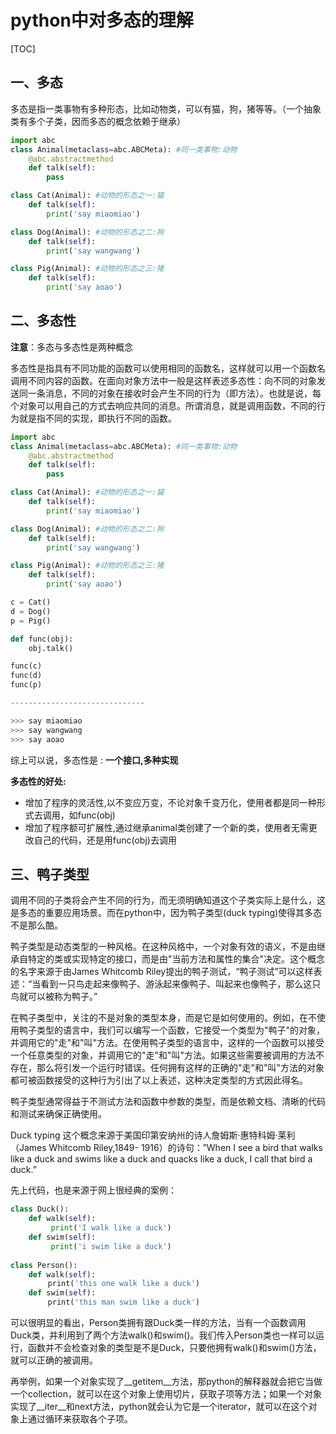 # python中对多态的理解

[TOC]

## 一、多态

多态是指一类事物有多种形态，比如动物类，可以有猫，狗，猪等等。（一个抽象类有多个子类，因而多态的概念依赖于继承）

```python
import abc
class Animal(metaclass=abc.ABCMeta): #同一类事物:动物
    @abc.abstractmethod
    def talk(self):
        pass

class Cat(Animal): #动物的形态之一:猫
    def talk(self):
        print('say miaomiao')

class Dog(Animal): #动物的形态之二:狗
    def talk(self):
        print('say wangwang')

class Pig(Animal): #动物的形态之三:猪
    def talk(self):
        print('say aoao')
```

## 二、多态性

**注意**：多态与多态性是两种概念

多态性是指具有不同功能的函数可以使用相同的函数名，这样就可以用一个函数名调用不同内容的函数。在面向对象方法中一般是这样表述多态性：向不同的对象发送同一条消息，不同的对象在接收时会产生不同的行为（即方法）。也就是说，每个对象可以用自己的方式去响应共同的消息。所谓消息，就是调用函数，不同的行为就是指不同的实现，即执行不同的函数。

```python
import abc
class Animal(metaclass=abc.ABCMeta): #同一类事物:动物
    @abc.abstractmethod
    def talk(self):
        pass

class Cat(Animal): #动物的形态之一:猫
    def talk(self):
        print('say miaomiao')

class Dog(Animal): #动物的形态之二:狗
    def talk(self):
        print('say wangwang')

class Pig(Animal): #动物的形态之三:猪
    def talk(self):
        print('say aoao')

c = Cat()
d = Dog()
p = Pig()

def func(obj):
    obj.talk()

func(c)
func(d)
func(p)

------------------------------

>>> say miaomiao
>>> say wangwang
>>> say aoao
```

综上可以说，多态性是 : **一个接口,多种实现**

**多态性的好处:**

- 增加了程序的灵活性,以不变应万变，不论对象千变万化，使用者都是同一种形式去调用，如func(obj)
- 增加了程序额可扩展性,通过继承animal类创建了一个新的类，使用者无需更改自己的代码，还是用func(obj)去调用

## 三、鸭子类型

调用不同的子类将会产生不同的行为，而无须明确知道这个子类实际上是什么，这是多态的重要应用场景。而在python中，因为鸭子类型(duck typing)使得其多态不是那么酷。

鸭子类型是动态类型的一种风格。在这种风格中，一个对象有效的语义，不是由继承自特定的类或实现特定的接口，而是由"当前方法和属性的集合"决定。这个概念的名字来源于由James Whitcomb Riley提出的鸭子测试，“鸭子测试”可以这样表述：“当看到一只鸟走起来像鸭子、游泳起来像鸭子、叫起来也像鸭子，那么这只鸟就可以被称为鸭子。”

在鸭子类型中，关注的不是对象的类型本身，而是它是如何使用的。例如，在不使用鸭子类型的语言中，我们可以编写一个函数，它接受一个类型为"鸭子"的对象，并调用它的"走"和"叫"方法。在使用鸭子类型的语言中，这样的一个函数可以接受一个任意类型的对象，并调用它的"走"和"叫"方法。如果这些需要被调用的方法不存在，那么将引发一个运行时错误。任何拥有这样的正确的"走"和"叫"方法的对象都可被函数接受的这种行为引出了以上表述，这种决定类型的方式因此得名。

鸭子类型通常得益于不测试方法和函数中参数的类型，而是依赖文档、清晰的代码和测试来确保正确使用。

Duck typing 这个概念来源于美国印第安纳州的诗人詹姆斯·惠特科姆·莱利（James Whitcomb Riley,1849- 1916）的诗句：”When I see a bird that walks like a duck and swims like a duck and quacks like a duck, I call that bird a duck.”

先上代码，也是来源于网上很经典的案例：

```python
class Duck():
    def walk(self):
         print('I walk like a duck')
    def swim(self):
         print('i swim like a duck')
 
class Person():
    def walk(self):
     　　print('this one walk like a duck') 
    def swim(self):
     　　print('this man swim like a duck')
```

可以很明显的看出，Person类拥有跟Duck类一样的方法，当有一个函数调用Duck类，并利用到了两个方法walk()和swim()。我们传入Person类也一样可以运行，函数并不会检查对象的类型是不是Duck，只要他拥有walk()和swim()方法，就可以正确的被调用。 

再举例，如果一个对象实现了__getitem__方法，那python的解释器就会把它当做一个collection，就可以在这个对象上使用切片，获取子项等方法；如果一个对象实现了__iter__和next方法，python就会认为它是一个iterator，就可以在这个对象上通过循环来获取各个子项。